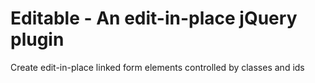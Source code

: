 Editable - An edit-in-place jQuery plugin
========

Create edit-in-place linked form elements controlled by classes and ids
